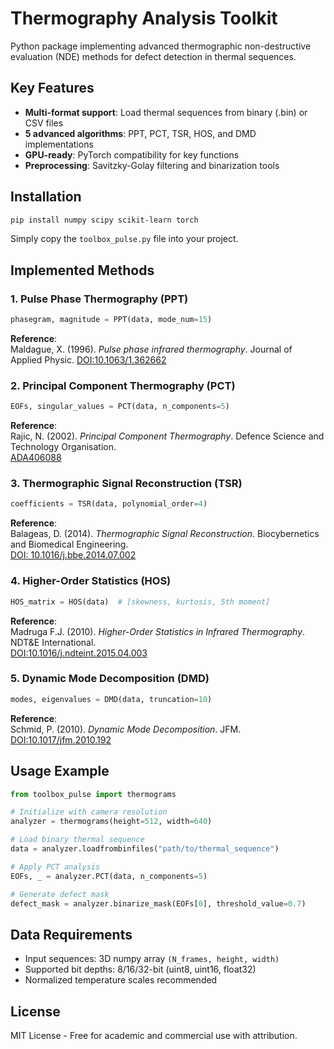 # Thermography Analysis Toolkit

Python package implementing advanced thermographic non-destructive evaluation (NDE) methods for defect detection in thermal sequences.

## Key Features

- **Multi-format support**: Load thermal sequences from binary (.bin) or CSV files
- **5 advanced algorithms**: PPT, PCT, TSR, HOS, and DMD implementations
- **GPU-ready**: PyTorch compatibility for key functions
- **Preprocessing**: Savitzky-Golay filtering and binarization tools

## Installation

```bash
pip install numpy scipy scikit-learn torch
```

Simply copy the `toolbox_pulse.py` file into your project.

## Implemented Methods

### 1. Pulse Phase Thermography (PPT)
```python
phasegram, magnitude = PPT(data, mode_num=15)
```
**Reference**:  
Maldague, X. (1996). *Pulse phase infrared thermography*. Journal of Applied Physic.
[DOI:10.1063/1.362662](https://pubs.aip.org/aip/jap/article/79/5/2694/496162/Pulse-phase-infrared-thermography)

### 2. Principal Component Thermography (PCT)
```python
EOFs, singular_values = PCT(data, n_components=5)
```
**Reference**:  
Rajic, N. (2002). *Principal Component Thermography*. Defence Science and Technology Organisation.  
[ADA406088](https://www.sciencedirect.com/science/article/pii/S0263822302001617)

### 3. Thermographic Signal Reconstruction (TSR)
```python
coefficients = TSR(data, polynomial_order=4)
```
**Reference**:  
Balageas, D. (2014). *Thermographic Signal Reconstruction*. Biocybernetics and Biomedical Engineering.  
[DOI: 10.1016/j.bbe.2014.07.002](https://www.sciencedirect.com/science/article/pii/S0208521614000643?via%3Dihub)

### 4. Higher-Order Statistics (HOS)
```python
HOS_matrix = HOS(data)  # [skewness, kurtosis, 5th moment]
```
**Reference**:  
Madruga F.J. (2010). *Higher-Order Statistics in Infrared Thermography*. NDT&E International.  
[DOI:10.1016/j.ndteint.2015.04.003](https://www.sciencedirect.com/science/article/pii/S0963869510000873)

### 5. Dynamic Mode Decomposition (DMD)
```python
modes, eigenvalues = DMD(data, truncation=10)
```
**Reference**:  
Schmid, P. (2010). *Dynamic Mode Decomposition*. JFM.  
[DOI:10.1017/jfm.2010.192](https://doi.org/10.1017/jfm.2010.192)

## Usage Example

```python
from toolbox_pulse import thermograms

# Initialize with camera resolution
analyzer = thermograms(height=512, width=640)

# Load binary thermal sequence
data = analyzer.loadfrombinfiles("path/to/thermal_sequence")

# Apply PCT analysis
EOFs, _ = analyzer.PCT(data, n_components=5)

# Generate defect mask
defect_mask = analyzer.binarize_mask(EOFs[0], threshold_value=0.7)
```

## Data Requirements
- Input sequences: 3D numpy array `(N_frames, height, width)`
- Supported bit depths: 8/16/32-bit (uint8, uint16, float32)
- Normalized temperature scales recommended

## License
MIT License - Free for academic and commercial use with attribution.
